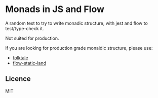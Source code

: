 # Monads in JS and Flow

A random test to try to write monadic structure, with jest and flow to test/type-check it.

Not suited for production.

If you are looking for production grade monaidic structure, please use:

* [folktale](https://github.com/origamitower/folktale)
* [flow-static-land](https://github.com/gcanti/flow-static-land)

## Licence

MIT
